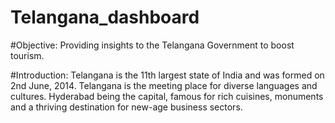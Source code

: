 # Telangana_dashboard

#Objective: Providing insights to the Telangana Government to boost tourism.

#Introduction: 
Telangana is the 11th largest state of India and was formed on 2nd June, 2014. Telangana is the meeting place for diverse languages and cultures. Hyderabad being the capital, famous for rich cuisines,  monuments and a thriving destination for new-age business sectors. 
